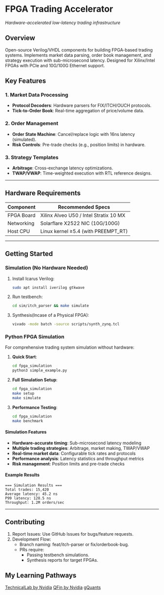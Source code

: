 # FPGA Trading Accelerator  
*Hardware-accelerated low-latency trading infrastructure*  

## Overview  
Open-source Verilog/VHDL components for building FPGA-based trading systems. Implements market data parsing, order book management, and strategy execution with sub-microsecond latency. Designed for Xilinx/Intel FPGAs with PCIe and 10G/100G Ethernet support.  

## Key Features  
### 1. Market Data Processing  
- **Protocol Decoders**: Hardware parsers for FIX/ITCH/OUCH protocols.  
- **Tick-to-Order Book**: Real-time aggregation of price/volume data.  

### 2. Order Management  
- **Order State Machine**: Cancel/replace logic with 16ns latency (simulated).  
- **Risk Controls**: Pre-trade checks (e.g., position limits) in hardware.  

### 3. Strategy Templates  
- **Arbitrage**: Cross-exchange latency optimizations.  
- **TWAP/VWAP**: Time-weighted execution with RTL reference designs.  

---  
## Hardware Requirements  
| Component          | Recommended Specs               |  
|--------------------|----------------------------------|  
| FPGA Board         | Xilinx Alveo U50 / Intel Stratix 10 MX |  
| Networking         | Solarflare X2522 NIC (10G/100G)  |  
| Host CPU           | Linux kernel ≥5.4 (with PREEMPT_RT) |  

---  
## Getting Started  
### Simulation (No Hardware Needed)  
1. Install Icarus Verilog:  
   ```bash  
   sudo apt install iverilog gtkwave  

2. Run testbench:
    ```bash
    cd sim/itch_parser && make simulate

3. Synthesis(Incase of a Physical FPGA):
    ```bash
    vivado -mode batch -source scripts/synth_zynq.tcl  

### Python FPGA Simulation
For comprehensive trading system simulation without hardware:

1. **Quick Start**:
   ```bash
   cd fpga_simulation
   python3 simple_example.py
   ```

2. **Full Simulation Setup**:
   ```bash
   cd fpga_simulation
   make setup
   make simulate
   ```

3. **Performance Testing**:
   ```bash
   cd fpga_simulation
   make benchmark
   ```

#### Simulation Features
- **Hardware-accurate timing**: Sub-microsecond latency modeling
- **Multiple trading strategies**: Arbitrage, market making, TWAP/VWAP
- **Real-time market data**: Configurable tick rates and protocols
- **Performance analysis**: Latency statistics and throughput metrics
- **Risk management**: Position limits and pre-trade checks

#### Example Results
```
=== Simulation Results ===
Total trades: 15,420
Average latency: 45.2 ns
P99 latency: 128.5 ns
Throughput: 1.2M orders/sec
```

---
## Contributing
1. Report Issues: Use GitHub Issues for bugs/feature requests.
2. Development Flow:
    * Branch naming: feat/itch-parser or fix/orderbook-bug.
    * PRs require:
        * Passing testbench simulations.
        * Synthesis reports for target FPGAs.

## My Learning Pathways 
[TechnicalLab by Nvidia](https://developer.nvidia.com/blog/gpu-accelerate-algorithmic-trading-simulations-by-over-100x-with-numba/)
[QFin by Nvidia](https://developer.nvidia.com/blog/introduction-to-gpu-accelerated-python-for-financial-services/)
[gQuants](https://medium.com/rapids-ai/gquant-gpu-accelerated-examples-for-quantitative-analyst-tasks-8b6de44c0ac2)
